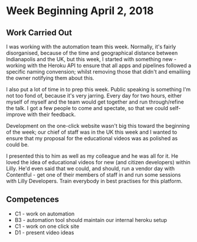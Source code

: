 # Week Beginning April 2, 2018

## Work Carried Out
I was working with the automation team this week. Normally, it's fairly disorganised, because of the time and geographical distance between Indianapolis and the UK, but this week, I started with something new - working with the Heroku API to ensure that all apps and pipelines followed a specific naming convension; whilst removing those that didn't and emailiing the owner notifying them about this.

I also put a lot of time in to prep this week. Public speaking is something I'm not too fond of, because it's very jarring. Every day for two hours, either myself of myself and the team would get together and run through/refine the talk. I got a few people to come and spectate, so that we could self-improve with their feedback.

Development on the one-click website wasn't big this toward the beginning of the week; our chief of staff was in the UK this week and I wanted to ensure that my proposal for the educational videos was as polished as could be.

I presented this to him as well as my colleague and he was all for it. He loved the idea of educational videos for new (and citizen developers) within Lilly. He'd even said that we could, and should, run a vendor day with Contentful - get one of their members of staff in and run some sessions with Lilly Developers. Train everybody in best practises for this platform. 

## Competences
* C1 - work on automation
* B3 - automation tool should maintain our internal heroku setup
* C1 - work on one click site
* D1 - present video ideas 